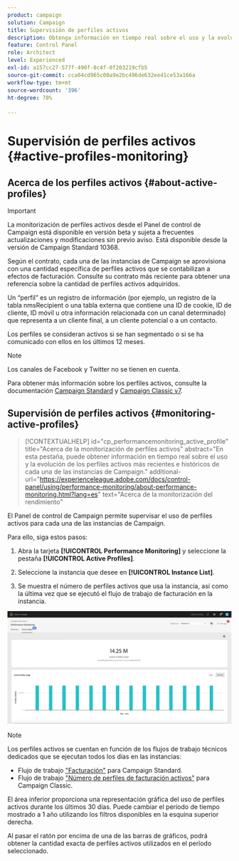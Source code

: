 ```yaml
---
product: campaign
solution: Campaign
title: Supervisión de perfiles activos
description: Obtenga información en tiempo real sobre el uso y la evolución más recientes e históricos de los Perfiles activos para cada una de las instancias de Campaign.
feature: Control Panel
role: Architect
level: Experienced
exl-id: a157cc27-577f-490f-8c4f-0f203219cfb5
source-git-commit: cca04cd965c00a9e2bc496de632ee41ce53a166a
workflow-type: tm+mt
source-wordcount: '396'
ht-degree: 78%

---
```


# Supervisión de perfiles activos {#active-profiles-monitoring}

## Acerca de los perfiles activos {#about-active-profiles}

>[!IMPORTANT]
>
>La monitorización de perfiles activos desde el Panel de control de Campaign está disponible en versión beta y sujeta a frecuentes actualizaciones y modificaciones sin previo aviso. Está disponible desde la versión de Campaign Standard 10368.

Según el contrato, cada una de las instancias de Campaign se aprovisiona con una cantidad específica de perfiles activos que se contabilizan a efectos de facturación. Consulte su contrato más reciente para obtener una referencia sobre la cantidad de perfiles activos adquiridos.

Un “perfil” es un registro de información (por ejemplo, un registro de la tabla nmsRecipient o una tabla externa que contiene una ID de cookie, ID de cliente, ID móvil u otra información relacionada con un canal determinado) que representa a un cliente final, a un cliente potencial o a un contacto.

Los perfiles se consideran activos si se han segmentado o si se ha comunicado con ellos en los últimos 12 meses.

>[!NOTE]
>
>Los canales de Facebook y Twitter no se tienen en cuenta.

Para obtener más información sobre los perfiles activos, consulte la documentación [Campaign Standard](https://experienceleague.adobe.com/docs/campaign-standard/using/profiles-and-audiences/managing-profiles/active-profiles.html) y [Campaign Classic v7](https://experienceleague.adobe.com/docs/campaign-classic/using/getting-started/profile-management/about-profiles.html#active-profiles).

## Supervisión de perfiles activos {#monitoring-active-profiles}

>[!CONTEXTUALHELP]
>id="cp_performancemonitoring_active_profile"
>title="Acerca de la monitorización de perfiles activos"
>abstract="En esta pestaña, puede obtener información en tiempo real sobre el uso y la evolución de los perfiles activos más recientes e históricos de cada una de las instancias de Campaign."
>additional-url="https://experienceleague.adobe.com/docs/control-panel/using/performance-monitoring/about-performance-monitoring.html?lang=es" text="Acerca de la monitorización del rendimiento"

El Panel de control de Campaign permite supervisar el uso de perfiles activos para cada una de las instancias de Campaign.

Para ello, siga estos pasos:

1. Abra la tarjeta **[!UICONTROL Performance Monitoring]** y seleccione la pestaña **[!UICONTROL Active Profiles]**.

1. Seleccione la instancia que desee en **[!UICONTROL Instance List]**.

1. Se muestra el número de perfiles activos que usa la instancia, así como la última vez que se ejecutó el flujo de trabajo de facturación en la instancia.

![](assets/active-profiles-graph.png)

>[!NOTE]
>
>Los perfiles activos se cuentan en función de los flujos de trabajo técnicos dedicados que se ejecutan todos los días en las instancias:
>
>* Flujo de trabajo [&quot;Facturación&quot;](https://experienceleague.adobe.com/docs/campaign-standard/using/administrating/application-settings/technical-workflows.html) para Campaign Standard.
>* Flujo de trabajo [&quot;Número de perfiles de facturación activos&quot;](https://experienceleague.adobe.com/docs/campaign-classic/using/automating-with-workflows/advanced-management/about-technical-workflows.html) para Campaign Classic.


El área inferior proporciona una representación gráfica del uso de perfiles activos durante los últimos 30 días. Puede cambiar el período de tiempo mostrado a 1 año utilizando los filtros disponibles en la esquina superior derecha.

Al pasar el ratón por encima de una de las barras de gráficos, podrá obtener la cantidad exacta de perfiles activos utilizados en el período seleccionado.
